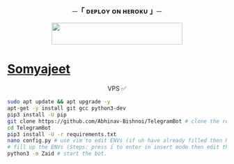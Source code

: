 <h3 align="center">
    ─「 ᴅᴇᴩʟᴏʏ ᴏɴ ʜᴇʀᴏᴋᴜ 」─
</h3>

<p align="center"><a href="https://dashboard.heroku.com/new?template=https://github.com/Abhinav-Bishnoi/TelegramBot"> 
    <img src="https://img.shields.io/badge/Deploy%20On%20Heroku-black?style=for-the-badge&logo=heroku" width="300" height="50"/></a></p>





# [Somyajeet](https://telegram.me/andyougone)



<p align="center">VPS ✅</p>

```sh
sudo apt update && apt upgrade -y
apt-get -y install git gcc python3-dev
pip3 install -U pip
git clone https://github.com/Abhinav-Bishnoi/TelegramBot # clone the repo.(Before Cloning Make Sure uh have Filled Your Vars in config.ini)
cd TelegramBot
pip3 install -U -r requirements.txt
nano config.py # use vim to edit ENVs (if uh have already filled then Run start command
# fill up the ENVs (Steps: press i to enter in insert mode then edit the file. Press Esc to exit the editing mode then type :wq! and press Enter key to save the file).
python3 -m Zaid # start the bot.
```

